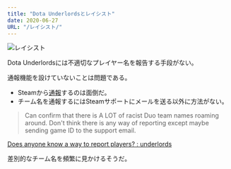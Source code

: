 ```yaml
---
title: "Dota Underlordsとレイシスト"
date: 2020-06-27
URL: "/レイシスト/"
---
```


![レイシスト](../../レイシスト/レイシスト.webp)

Dota Underlordsには不適切なプレイヤー名を報告する手段がない。<!--more-->

通報機能を設けていないことは問題である。

- Steamから[通報](https://support.steampowered.com/kb_article.php?ref=1476-HJCM-5616)するのは面倒だ。
- チーム名を通報するにはSteamサポートにメールを送る以外に方法がない。

> Can confirm that there is A LOT of racist Duo team names roaming around. Don't think there is any way of reporting except maybe sending game ID to the support email.

[Does anyone know a way to report players? : underlords](https://www.reddit.com/r/underlords/comments/hg85uj/does_anyone_know_a_way_to_report_players/?utm_content=title&utm_medium=post_embed&utm_name=7d20dde3fdcb4bfa9e66d2eaa5cbedb6&utm_source=embedly&utm_term=hg85uj)

差別的なチーム名を頻繁に見かけるそうだ。